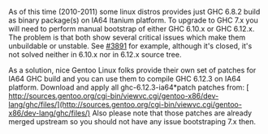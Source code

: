 
As of this time (2010-2011) some linux distros provides just GHC 6.8.2 build as binary package(s) on IA64 Itanium platform. To upgrade to GHC 7.x you will need to perform manual bootstrap of either GHC 6.10.x or GHC 6.12.x. The problem is that both show several critical issues which make them unbuildable or unstable. See [\#3891](https://gitlab.haskell.org//ghc/ghc/issues/3891) for example, although it's closed, it's not solved neither in 6.10.x nor in 6.12.x source tree.


As a solution, nice Gentoo Linux folks provide their own set of patches for IA64 GHC build and you can use them to compile GHC 6.12.3 on IA64 platform. Download and apply all ghc-6.12.3-ia64\*patch patches from: [ http://sources.gentoo.org/cgi-bin/viewvc.cgi/gentoo-x86/dev-lang/ghc/files/](http://sources.gentoo.org/cgi-bin/viewvc.cgi/gentoo-x86/dev-lang/ghc/files/)
Also please note that those patches are already merged upstream so you should not have any issue bootstraping 7.x then.
